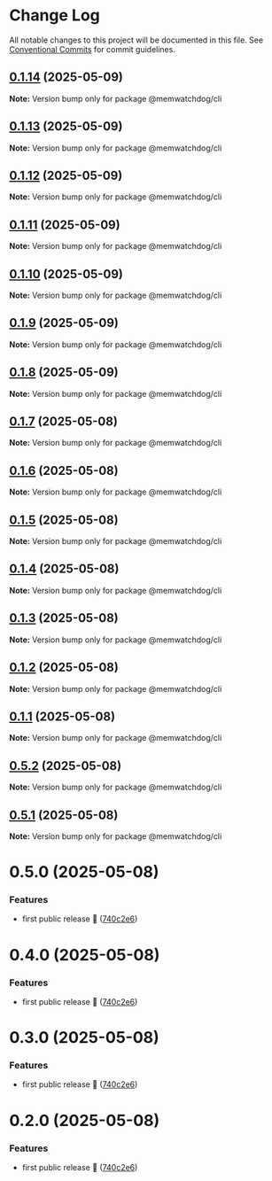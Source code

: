# Change Log

All notable changes to this project will be documented in this file.
See [Conventional Commits](https://conventionalcommits.org) for commit guidelines.

## [0.1.14](https://github.com/Voskan/memwatchdog/compare/v0.1.13...v0.1.14) (2025-05-09)

**Note:** Version bump only for package @memwatchdog/cli

## [0.1.13](https://github.com/Voskan/memwatchdog/compare/v0.1.12...v0.1.13) (2025-05-09)

**Note:** Version bump only for package @memwatchdog/cli

## [0.1.12](https://github.com/Voskan/memwatchdog/compare/v0.1.11...v0.1.12) (2025-05-09)

**Note:** Version bump only for package @memwatchdog/cli

## [0.1.11](https://github.com/Voskan/memwatchdog/compare/v0.1.10...v0.1.11) (2025-05-09)

**Note:** Version bump only for package @memwatchdog/cli

## [0.1.10](https://github.com/Voskan/memwatchdog/compare/v0.1.9...v0.1.10) (2025-05-09)

**Note:** Version bump only for package @memwatchdog/cli

## [0.1.9](https://github.com/Voskan/memwatchdog/compare/v0.1.8...v0.1.9) (2025-05-09)

**Note:** Version bump only for package @memwatchdog/cli

## [0.1.8](https://github.com/Voskan/memwatchdog/compare/v0.1.7...v0.1.8) (2025-05-09)

**Note:** Version bump only for package @memwatchdog/cli

## [0.1.7](https://github.com/Voskan/memwatchdog/compare/v0.1.6...v0.1.7) (2025-05-08)

**Note:** Version bump only for package @memwatchdog/cli

## [0.1.6](https://github.com/Voskan/memwatchdog/compare/v0.1.1...v0.1.6) (2025-05-08)

**Note:** Version bump only for package @memwatchdog/cli

## [0.1.5](https://github.com/Voskan/memwatchdog/compare/v0.1.1...v0.1.5) (2025-05-08)

**Note:** Version bump only for package @memwatchdog/cli

## [0.1.4](https://github.com/Voskan/memwatchdog/compare/v0.1.1...v0.1.4) (2025-05-08)

**Note:** Version bump only for package @memwatchdog/cli

## [0.1.3](https://github.com/Voskan/memwatchdog/compare/v0.1.1...v0.1.3) (2025-05-08)

**Note:** Version bump only for package @memwatchdog/cli

## [0.1.2](https://github.com/Voskan/memwatchdog/compare/v0.1.1...v0.1.2) (2025-05-08)

**Note:** Version bump only for package @memwatchdog/cli

## [0.1.1](https://github.com/Voskan/memwatchdog/compare/v0.5.0...v0.1.1) (2025-05-08)

**Note:** Version bump only for package @memwatchdog/cli

## [0.5.2](https://github.com/Voskan/memwatchdog/compare/v0.5.0...v0.5.2) (2025-05-08)

**Note:** Version bump only for package @memwatchdog/cli

## [0.5.1](https://github.com/Voskan/memwatchdog/compare/v0.5.0...v0.5.1) (2025-05-08)

**Note:** Version bump only for package @memwatchdog/cli

# 0.5.0 (2025-05-08)

### Features

- first public release 🚀 ([740c2e6](https://github.com/Voskan/memwatchdog/commit/740c2e6c0397ff2188eb149f11e0509af914cf3d))

# 0.4.0 (2025-05-08)

### Features

- first public release 🚀 ([740c2e6](https://github.com/Voskan/memwatchdog/commit/740c2e6c0397ff2188eb149f11e0509af914cf3d))

# 0.3.0 (2025-05-08)

### Features

- first public release 🚀 ([740c2e6](https://github.com/Voskan/memwatchdog/commit/740c2e6c0397ff2188eb149f11e0509af914cf3d))

# 0.2.0 (2025-05-08)

### Features

- first public release 🚀 ([740c2e6](https://github.com/Voskan/memwatchdog/commit/740c2e6c0397ff2188eb149f11e0509af914cf3d))
